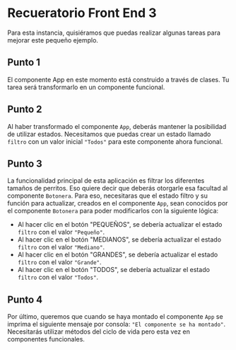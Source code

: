 # Recueratorio Front End 3

Para esta instancia, quisiéramos que puedas realizar algunas tareas para mejorar este pequeño ejemplo.

## Punto 1

El componente App en este momento está construido a través de clases. Tu tarea será transformarlo en un componente funcional.

## Punto 2

Al haber transformado el componente `App`, deberás mantener la posibilidad de utilizar estados. Necesitamos que puedas crear un estado llamado `filtro` con un valor inicial `"Todos"` para este componente ahora funcional.

## Punto 3

La funcionalidad principal de esta aplicación es filtrar los diferentes tamaños de perritos. Eso quiere decir que deberás otorgarle esa facultad al componente `Botonera`. Para eso, necesitaras que el estado filtro y su función para actualizar, creados en el componente `App`, sean conocidos por el componente `Botonera` para poder modificarlos con la siguiente lógica:

- Al hacer clic en el botón "PEQUEÑOS", se debería actualizar el estado `filtro` con el valor `"Pequeño"`.
- Al hacer clic en el botón "MEDIANOS", se debería actualizar el estado `filtro` con el valor `"Mediano"`.
- Al hacer clic en el botón "GRANDES", se debería actualizar el estado `filtro` con el valor `"Grande"`.
- Al hacer clic en el botón "TODOS", se debería actualizar el estado `filtro` con el valor `"Todos"`.

## Punto 4

Por último, queremos que cuando se haya montado el componente `App` se imprima el siguiente mensaje por consola: `"El componente se ha montado"`. Necesitarás utilizar métodos del ciclo de vida pero esta vez en componentes funcionales.
